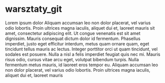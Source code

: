 # warsztaty_git
Lorem ipsum dolor  Aliquam accumsan leo non dolor placerat, vel varius odio lobortis. Proin ultrices magna iaculis, aliquet dui et, laoreet mauris sit amet, consectetur adipiscing elit. Ut congue venenatis est sit amet dignissim. Mauris consequat dictum dolor id fermentum. Phasellus imperdiet, justo eget efficitur interdum, metus quam ornare quam, eget tincidunt tellus mauris ac lectus. Integer porttitor orci ut quam tincidunt, vel sodales est posuere. Nulla a nisl a felis imperdiet feugiat quis nec mi. Mauris risus odio, cursus vitae arcu eget, volutpat bibendum turpis. Nulla fermentum metus mauris, id laoreet eros tempor eu. Aliquam accumsan leo non dolor placerat, vel varius odio lobortis. Proin ultrices magna iaculis, aliquet dui et, laoreet mauris